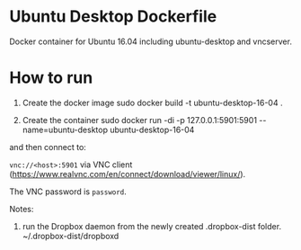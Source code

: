 # Ubuntu Desktop Dockerfile

Docker container for Ubuntu 16.04 including ubuntu-desktop and vncserver.

# How to run

1. Create the docker image
sudo docker build -t ubuntu-desktop-16-04 .

2. Create the container
sudo docker run -di -p 127.0.0.1:5901:5901 --name=ubuntu-desktop ubuntu-desktop-16-04

and then connect to:

`vnc://<host>:5901` via VNC client (https://www.realvnc.com/en/connect/download/viewer/linux/).

The VNC password is `password`.


Notes:
1. run the Dropbox daemon from the newly created .dropbox-dist folder.
~/.dropbox-dist/dropboxd
